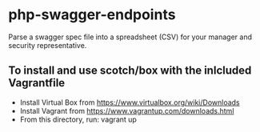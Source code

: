 # php-swagger-endpoints
Parse a swagger spec file into a spreadsheet (CSV) for your manager and security representative.

## To install and use scotch/box with the inlcluded Vagrantfile

* Install Virtual Box from https://www.virtualbox.org/wiki/Downloads
* Install Vagrant from https://www.vagrantup.com/downloads.html
* From this directory, run: vagrant up
